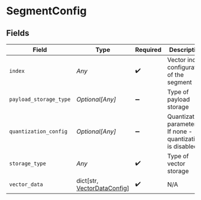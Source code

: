 # SegmentConfig


## Fields

| Field                                                                  | Type                                                                   | Required                                                               | Description                                                            |
| ---------------------------------------------------------------------- | ---------------------------------------------------------------------- | ---------------------------------------------------------------------- | ---------------------------------------------------------------------- |
| `index`                                                                | *Any*                                                                  | :heavy_check_mark:                                                     | Vector index configuration of the segment                              |
| `payload_storage_type`                                                 | *Optional[Any]*                                                        | :heavy_minus_sign:                                                     | Type of payload storage                                                |
| `quantization_config`                                                  | *Optional[Any]*                                                        | :heavy_minus_sign:                                                     | Quantization parameters. If none - quantization is disabled.           |
| `storage_type`                                                         | *Any*                                                                  | :heavy_check_mark:                                                     | Type of vector storage                                                 |
| `vector_data`                                                          | dict[str, [VectorDataConfig](../../models/shared/vectordataconfig.md)] | :heavy_check_mark:                                                     | N/A                                                                    |